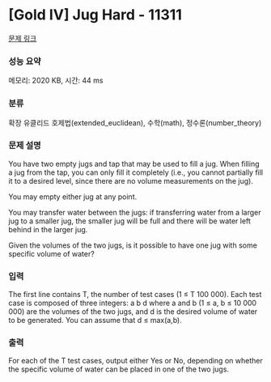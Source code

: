 # [Gold IV] Jug Hard - 11311 

[문제 링크](https://www.acmicpc.net/problem/11311) 

### 성능 요약

메모리: 2020 KB, 시간: 44 ms

### 분류

확장 유클리드 호제법(extended_euclidean), 수학(math), 정수론(number_theory)

### 문제 설명

<p>You have two empty jugs and tap that may be used to fill a jug. When filling a jug from the tap, you can only fill it completely (i.e., you cannot partially fill it to a desired level, since there are no volume measurements on the jug).</p>

<p>You may empty either jug at any point.</p>

<p>You may transfer water between the jugs: if transferring water from a larger jug to a smaller jug, the smaller jug will be full and there will be water left behind in the larger jug.</p>

<p>Given the volumes of the two jugs, is it possible to have one jug with some specific volume of water?</p>

### 입력 

 <p>The first line contains T, the number of test cases (1 ≤ T 100 000). Each test case is composed of three integers: a b d where a and b (1 ≤ a, b ≤ 10 000 000) are the volumes of the two jugs, and d is the desired volume of water to be generated. You can assume that d ≤ max(a,b).</p>

### 출력 

 <p>For each of the T test cases, output either Yes or No, depending on whether the specific volume of water can be placed in one of the two jugs.</p>

